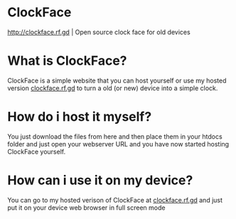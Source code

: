# ClockFace
http://clockface.rf.gd | Open source clock face for old devices
# What is ClockFace?
ClockFace is a simple website that you can host yourself or use my hosted version <a href="http://clockface.rf.gd">clockface.rf.gd</a> to turn a old (or new) device into a simple clock.
# How do i host it myself?
You just download the files from here and then place them in your htdocs folder and just open your webserver URL and you have now started hosting ClockFace yourself.
# How can i use it on my device?
You can go to my hosted verison of ClockFace at <a href="http://clockface.rf.gd">clockface.rf.gd</a> and just put it on your device web browser in full screen mode
